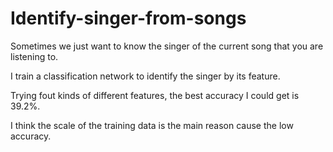 # Identify-singer-from-songs

Sometimes we just want to know the singer of the current song that you are listening to.

I train a classification network to identify the singer by its feature.

Trying fout kinds of different features, the best accuracy I could get is 39.2%.

I think the scale of the training data is the main reason cause the low accuracy.
